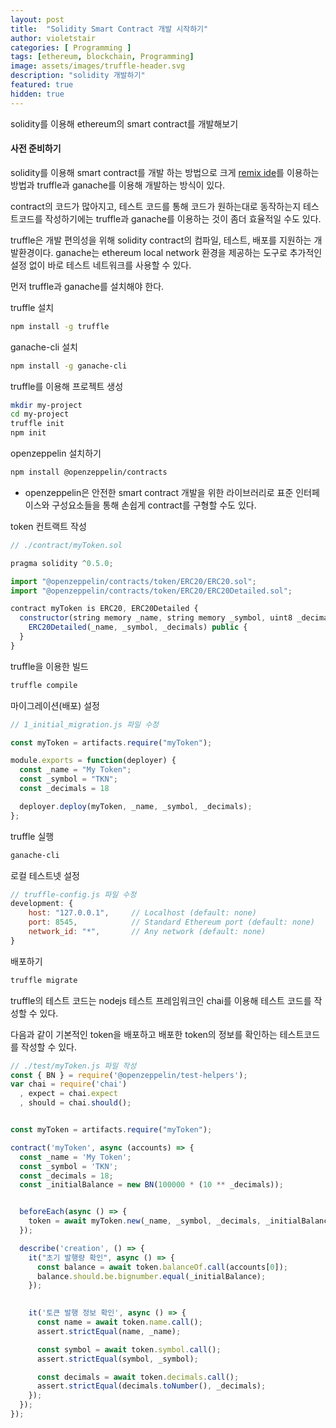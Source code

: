 ```yaml
---
layout: post
title:  "Solidity Smart Contract 개발 시작하기"
author: violetstair
categories: [ Programming ]
tags: [ethereum, blockchain, Programming]
image: assets/images/truffle-header.svg
description: "solidity 개발하기"
featured: true
hidden: true
---
```


solidity를 이용해 ethereum의 smart contract를 개발해보기

#### 사전 준비하기
solidity를 이용해 smart contract를 개발 하는 방법으로 크게 
[remix ide](https://remix.ethereum.org/)를 이용하는 방법과
truffle과 ganache를 이용해 개발하는 방식이 있다.

contract의 코드가 많아지고, 테스트 코드를 통해 코드가 원하는대로 동작하는지 테스트코드를 작성하기에는 
truffle과 ganache를 이용하는 것이 좀더 효율적일 수도 있다.

truffle은 개발 편의성을 위해 solidity contract의 컴파일, 테스트, 배포를 지원하는 개발환경이다.
ganache는 ethereum local network 환경을 제공하는 도구로 추가적인 설정 없이 바로 테스트 네트워크를 사용할 수 있다.

먼저 truffle과 ganache를 설치해야 한다.

truffle 설치
```bash
npm install -g truffle
```

ganache-cli 설치
```bash
npm install -g ganache-cli
```

truffle를 이용해 프로젝트 생성
```bash
mkdir my-project
cd my-project
truffle init
npm init
```

openzeppelin 설치하기
```bash
npm install @openzeppelin/contracts
```

* openzeppelin은 안전한 smart contract 개발을 위한 라이브러리로 표준 인터페이스와 구성요소들을 통해 손쉽게 contract를 구형할 수도 있다.

token 컨트랙트 작성
```javascript
// ./contract/myToken.sol

pragma solidity ^0.5.0;

import "@openzeppelin/contracts/token/ERC20/ERC20.sol";
import "@openzeppelin/contracts/token/ERC20/ERC20Detailed.sol";

contract myToken is ERC20, ERC20Detailed {
  constructor(string memory _name, string memory _symbol, uint8 _decimals) 
    ERC20Detailed(_name, _symbol, _decimals) public {
  }
}
```

truffle을 이용한 빌드
```bash
truffle compile
```

마이그레이션(배포) 설정
```javascript
// 1_initial_migration.js 파일 수정

const myToken = artifacts.require("myToken");

module.exports = function(deployer) {
  const _name = "My Token";
  const _symbol = "TKN";
  const _decimals = 18

  deployer.deploy(myToken, _name, _symbol, _decimals);
};
```

truffle 실행
```bash
ganache-cli
```

로컬 테스트넷 설정
```javascript
// truffle-config.js 파일 수정
development: {
    host: "127.0.0.1",     // Localhost (default: none)
    port: 8545,            // Standard Ethereum port (default: none)
    network_id: "*",       // Any network (default: none)
}
```

배포하기
```bash
truffle migrate
```

truffle의 테스트 코드는 nodejs 테스트 프레임워크인 chai를 이용해 테스트 코드를 작성할 수 있다.

다음과 같이 기본적인 token을 배포하고 배포한 token의 정보를 확인하는 테스트코드를 작성할 수 있다.
```javascript
// ./test/myToken.js 파일 작성
const { BN } = require('@openzeppelin/test-helpers');
var chai = require('chai')
  , expect = chai.expect
  , should = chai.should();


const myToken = artifacts.require("myToken");

contract('myToken', async (accounts) => {
  const _name = 'My Token';
  const _symbol = 'TKN';
  const _decimals = 18;
  const _initialBalance = new BN(100000 * (10 ** _decimals));


  beforeEach(async () => {
    token = await myToken.new(_name, _symbol, _decimals, _initialBalance);
  });

  describe('creation', () => {
    it("초기 발행량 확인", async () => {
      const balance = await token.balanceOf.call(accounts[0]);
      balance.should.be.bignumber.equal(_initialBalance);
    });
    

    it('토큰 발행 정보 확인', async () => {
      const name = await token.name.call();
      assert.strictEqual(name, _name);

      const symbol = await token.symbol.call();
      assert.strictEqual(symbol, _symbol);

      const decimals = await token.decimals.call();
      assert.strictEqual(decimals.toNumber(), _decimals);
    });
  });
});
```
